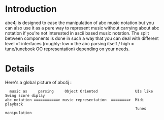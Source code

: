 # Introduction #

abc4j is designed to ease the manipulation of abc music notation but you can also use it as a pure way to represent music without carrying about abc notation if you're not interested in ascii based music notation.
The split between components is done in such a way that you can deal with different level of interfaces (roughly: low = the abc parsing itself / high = tune/tunebook OO representation) depending on your needs.

# Details #
Here's a global picture of abc4j :
```
  music as     parsing     Object Oriented                 UIs like Swing score diplay
abc notation ===========> music representation  ========>  Midi playback
                                                           Tunes manipulation
```